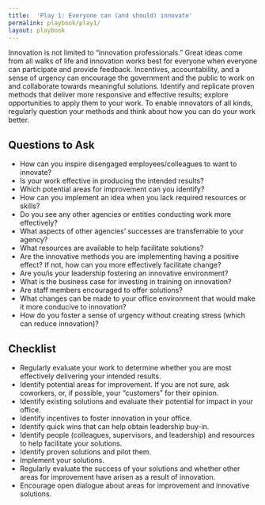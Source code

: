 ```yaml
---
title:  'Play 1: Everyone can (and should) innovate'
permalink: playbook/play1/
layout: playbook
---
```


<p class="usa-font-lead">Innovation is not limited to “innovation professionals.” Great ideas come from all walks of life and innovation works best for everyone when everyone can participate and provide feedback. Incentives, accountability, and a sense of urgency can encourage the government and the public to work on and collaborate towards meaningful solutions. Identify and replicate proven methods that deliver more responsive and effective results; explore opportunities to apply them to your work. To enable innovators of all kinds, regularly question your methods and think about how you can do your work better.</p>

## Questions to Ask

- How can you inspire disengaged employees/colleagues to want to innovate?
- Is your work effective in producing the intended results?
- Which potential areas for improvement can you identify?
- How can you implement an idea when you lack required resources or skills?
- Do you see any other agencies or entities conducting work more effectively?
- What aspects of other agencies’ successes are transferrable to your agency?
- What resources are available to help facilitate solutions?
- Are the innovative methods you are implementing having a positive effect? If not, how can you more effectively facilitate change?
- Are you/is your leadership fostering an innovative environment?
- What is the business case for investing in training on innovation?
- Are staff members encouraged to offer solutions?
- What changes can be made to your office environment that would make it more conducive to innovation?
- How do you foster a sense of urgency without creating stress (which can reduce innovation)?

## Checklist

- Regularly evaluate your work to determine whether you are most effectively delivering your intended results.
- Identify potential areas for improvement. If you are not sure, ask coworkers, or, if possible, your “customers” for their opinion.
- Identify existing solutions and evaluate their potential for impact in your office.
- Identify incentives to foster innovation in your office.
- Identify quick wins that can help obtain leadership buy-in.
- Identify people (colleagues, supervisors, and leadership) and resources to help facilitate your solutions.
- Identify proven solutions and pilot them.
- Implement your solutions.
- Regularly evaluate the success of your solutions and whether other areas for improvement have arisen as a result of innovation.
- Encourage open dialogue about areas for improvement and innovative solutions.
